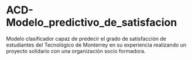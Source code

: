 # ACD-Modelo_predictivo_de_satisfacion
 Modelo clasificador capaz de predecir el grado de satisfacción de estudiantes del Tecnológico de Monterrey en su experiencia realizando un proyecto solidario con una organización socio formadora.
